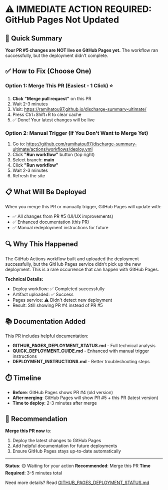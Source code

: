 # ⚠️ IMMEDIATE ACTION REQUIRED: GitHub Pages Not Updated

## 🎯 Quick Summary

**Your PR #5 changes are NOT live on GitHub Pages yet.** The workflow ran successfully, but the deployment didn't complete.

## ✅ How to Fix (Choose One)

### Option 1: Merge This PR (Easiest - 1 Click) ⭐

1. **Click "Merge pull request"** on this PR
2. Wait 2-3 minutes
3. Visit: https://ramihatou97.github.io/discharge-summary-ultimate/
4. Press Ctrl+Shift+R to clear cache
5. ✅ Done! Your latest changes will be live

### Option 2: Manual Trigger (If You Don't Want to Merge Yet)

1. Go to: https://github.com/ramihatou97/discharge-summary-ultimate/actions/workflows/deploy.yml
2. Click **"Run workflow"** button (top right)
3. Select branch: **main**
4. Click **"Run workflow"**
5. Wait 2-3 minutes
6. Refresh the site

## 📋 What Will Be Deployed

When you merge this PR or manually trigger, GitHub Pages will update with:
- ✅ All changes from PR #5 (UI/UX improvements)
- ✅ Enhanced documentation (this PR)
- ✅ Manual redeployment instructions for future

## 🔍 Why This Happened

The GitHub Actions workflow built and uploaded the deployment successfully, but the GitHub Pages service didn't pick up the new deployment. This is a rare occurrence that can happen with GitHub Pages.

**Technical Details:**
- Deploy workflow: ✅ Completed successfully
- Artifact uploaded: ✅ Success
- Pages service: ⚠️ Didn't detect new deployment
- Result: Still showing PR #4 instead of PR #5

## 📚 Documentation Added

This PR includes helpful documentation:
- **GITHUB_PAGES_DEPLOYMENT_STATUS.md** - Full technical analysis
- **QUICK_DEPLOYMENT_GUIDE.md** - Enhanced with manual trigger instructions
- **DEPLOYMENT_INSTRUCTIONS.md** - Better troubleshooting steps

## ⏱️ Timeline

- **Before**: GitHub Pages shows PR #4 (old version)
- **After merging**: GitHub Pages will show PR #5 + this PR (latest version)
- **Time to deploy**: 2-3 minutes after merge

## 🚀 Recommendation

**Merge this PR now** to:
1. Deploy the latest changes to GitHub Pages
2. Add helpful documentation for future deployments
3. Ensure GitHub Pages stays up-to-date automatically

---

**Status**: 🟡 Waiting for your action
**Recommended**: Merge this PR
**Time Required**: 3-5 minutes total

Need more details? Read [GITHUB_PAGES_DEPLOYMENT_STATUS.md](./GITHUB_PAGES_DEPLOYMENT_STATUS.md)
